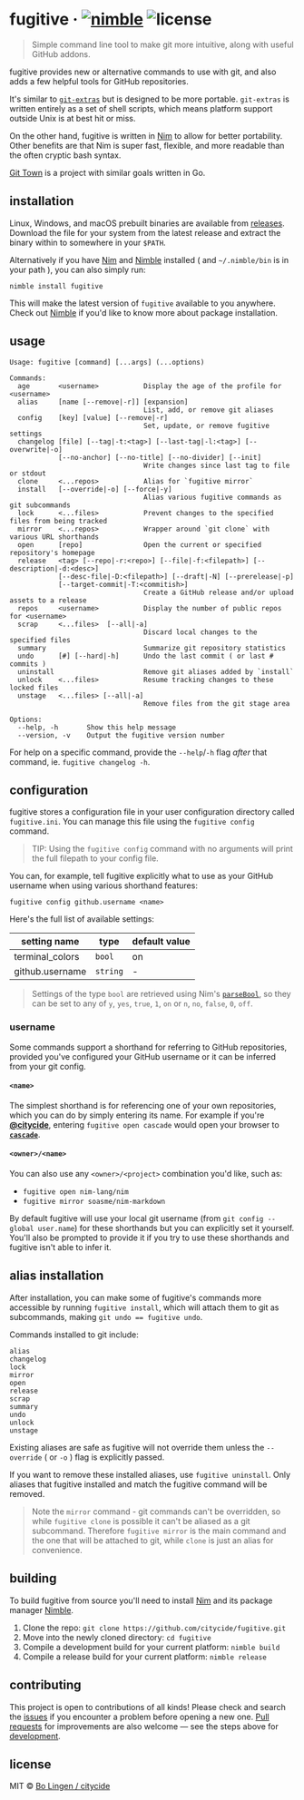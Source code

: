 # fugitive &middot; [![nimble](https://flat.badgen.net/badge/available%20on/nimble/yellow)](https://nimble.directory/pkg/fugitive) ![license](https://flat.badgen.net/github/license/citycide/fugitive)

> Simple command line tool to make git more intuitive, along with useful GitHub addons.

fugitive provides new or alternative commands to use with git, and also
adds a few helpful tools for GitHub repositories.

It's similar to [`git-extras`][gitextras] but is designed to be more
portable. `git-extras` is written entirely as a set of shell scripts,
which means platform support outside Unix is at best hit or miss.

On the other hand, fugitive is written in [Nim][nim] to allow for better
portability. Other benefits are that Nim is super fast, flexible, and more
readable than the often cryptic bash syntax.

[Git Town][gittown] is a project with similar goals written in Go.

## installation

Linux, Windows, and macOS prebuilt binaries are available from [releases][releases].
Download the file for your system from the latest release and extract the binary
within to somewhere in your `$PATH`.

Alternatively if you have [Nim][nim] and [Nimble][nimble] installed
( and `~/.nimble/bin` is in your path ), you can also simply run:

```shell
nimble install fugitive
```

This will make the latest version of `fugitive` available to you anywhere.
Check out [Nimble][nimble] if you'd like to know more about package installation.

## usage

```shell
Usage: fugitive [command] [...args] (...options)

Commands:
  age       <username>           Display the age of the profile for <username>
  alias     [name [--remove|-r]] [expansion]
                                 List, add, or remove git aliases
  config    [key] [value] [--remove|-r]
                                 Set, update, or remove fugitive settings
  changelog [file] [--tag|-t:<tag>] [--last-tag|-l:<tag>] [--overwrite|-o]
            [--no-anchor] [--no-title] [--no-divider] [--init]
                                 Write changes since last tag to file or stdout
  clone     <...repos>           Alias for `fugitive mirror`
  install   [--override|-o] [--force|-y]
                                 Alias various fugitive commands as git subcommands
  lock      <...files>           Prevent changes to the specified files from being tracked
  mirror    <...repos>           Wrapper around `git clone` with various URL shorthands
  open      [repo]               Open the current or specified repository's homepage
  release   <tag> [--repo|-r:<repo>] [--file|-f:<filepath>] [--description|-d:<desc>]
            [--desc-file|-D:<filepath>] [--draft|-N] [--prerelease|-p]
            [--target-commit|-T:<commitish>]
                                 Create a GitHub release and/or upload assets to a release
  repos     <username>           Display the number of public repos for <username>
  scrap     <...files>  [--all|-a]
                                 Discard local changes to the specified files
  summary                        Summarize git repository statistics
  undo      [#] [--hard|-h]      Undo the last commit ( or last # commits )
  uninstall                      Remove git aliases added by `install`
  unlock    <...files>           Resume tracking changes to these locked files
  unstage   <...files> [--all|-a]
                                 Remove files from the git stage area

Options:
  --help, -h       Show this help message
  --version, -v    Output the fugitive version number
```

For help on a specific command, provide the `--help`/`-h` flag _after_
that command, ie. `fugitive changelog -h`.

## configuration

fugitive stores a configuration file in your user configuration directory
called `fugitive.ini`. You can manage this file using the `fugitive config`
command.

> TIP: Using the `fugitive config` command with no arguments will print the full
filepath to your config file.

You can, for example, tell fugitive explicitly what to use as your GitHub
username when using various shorthand features:

```shell
fugitive config github.username <name>
```

Here's the full list of available settings:

| setting name               | type            | default value                |
| -------------------------- | --------------- | ---------------------------- |
| terminal_colors            | `bool`          | on                           |
| github.username            | `string`        | -                            |

> Settings of the type `bool` are retrieved using Nim's [`parseBool`][nimparsebool],
so they can be set to any of `y`, `yes`, `true`, `1`, `on` or `n`, `no`, `false`, `0`, `off`.

### username

Some commands support a shorthand for referring to GitHub repositories,
provided you've configured your GitHub username or it can be inferred
from your git config.

#### `<name>`

The simplest shorthand is for referencing one of your own repositories,
which you can do by simply entering its name. For example if you're
**[@citycide][citycide]**, entering `fugitive open cascade` would open
your browser to **[`cascade`][cascade]**.

#### `<owner>/<name>`

You can also use any `<owner>/<project>` combination you'd like, such as:

* `fugitive open nim-lang/nim`
* `fugitive mirror soasme/nim-markdown`

By default fugitive will use your local git username (from
`git config --global user.name`) for these shorthands but you can explicitly
set it yourself. You'll also be prompted to provide it if you try to use
these shorthands and fugitive isn't able to infer it.

## alias installation

After installation, you can make some of fugitive's commands more accessible by
running `fugitive install`, which will attach them to git as subcommands,
making `git undo == fugitive undo`.

Commands installed to git include:

```
alias
changelog
lock
mirror
open
release
scrap
summary
undo
unlock
unstage
```

Existing aliases are safe as fugitive will not override them unless
the `--override` ( or `-o` ) flag is explicitly passed.

If you want to remove these installed aliases, use `fugitive uninstall`.
Only aliases that fugitive installed and match the fugitive command will
be removed.

> Note the `mirror` command - git commands can't be overridden, so while
`fugitive clone` is possible it can't be aliased as a git subcommand.
Therefore `fugitive mirror` is the main command and the one that will
be attached to git, while `clone` is just an alias for convenience.

## building

To build fugitive from source you'll need to install [Nim][nim] and its package
manager [Nimble][nimble].

1. Clone the repo: `git clone https://github.com/citycide/fugitive.git`
2. Move into the newly cloned directory: `cd fugitive`
3. Compile a development build for your current platform: `nimble build`
4. Compile a release build for your current platform: `nimble release`

## contributing

This project is open to contributions of all kinds! Please check and search
the [issues][issues] if you encounter a problem before opening a new one.
[Pull requests][prinfo] for improvements are also welcome &mdash; see the
steps above for [development](#building).

## license

MIT © [Bo Lingen / citycide](https://github.com/citycide)

[gitextras]: https://github.com/tj/git-extras
[gittown]: https://github.com/Originate/git-town
[nim]: https://nim-lang.org
[nimble]: https://github.com/nim-lang/nimble
[issues]: https://github.com/citycide/fugitive/issues
[releases]: https://github.com/citycide/fugitive/releases
[citycide]: https://github.com/citycide
[cascade]: https://github.com/citycide/cascade
[prinfo]: https://help.github.com/articles/creating-a-pull-request/
[nimparsebool]: https://nim-lang.org/docs/strutils.html#parseBool%2Cstring

